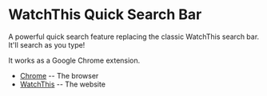 WatchThis Quick Search Bar
==========================

A powerful quick search feature replacing the classic WatchThis
search bar. It'll search as you type!

It works as a Google Chrome extension.

* [Chrome](http://www.google.com/chrome) -- The browser
* [WatchThis](http://watchth.is) -- The website
